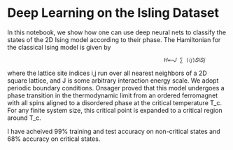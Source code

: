 # Deep Learning on the Isling Dataset

In this notebook, we show how one can use deep neural nets to classify the states of the 2D Ising model according to their phase. The Hamiltonian for the classical Ising model is given by

                                                      𝐻=−𝐽 ∑ ⟨𝑖𝑗⟩𝑆𝑖𝑆𝑗 

where the lattice site indices i,j run over all nearest neighbors of a 2D square lattice, and J is some arbitrary interaction energy scale. We adopt periodic boundary conditions. Onsager proved that this model undergoes a phase transition in the thermodynamic limit from an ordered ferromagnet with all spins aligned to a disordered phase at the critical temperature T_c. For any finite system size, this critical point is expanded to a critical region around T_c.

I have acheived 99% training and test accuracy on non-critical states and 68% accuracy on critical states.
